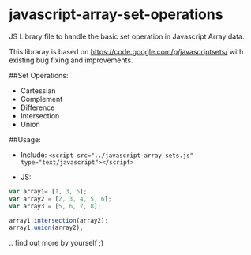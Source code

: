 javascript-array-set-operations
===============================

JS Library file to handle the basic set operation in Javascript Array data.

This libraray is based on https://code.google.com/p/javascriptsets/ with existing bug fixing and improvements.

##Set Operations: 
 * Cartessian
 * Complement
 * Difference
 * Intersection
 * Union

##Usage: 

* Include: ```<script src="../javascript-array-sets.js" type="text/javascript"></script>```

* JS: 
```javascript
var array1= [1, 3, 5];
var array2 = [2, 3, 4, 5, 6];
var array3 = [5, 6, 7, 8];

array1.intersection(array2);
array1.union(array2);
```

.. find out more by yourself ;)
